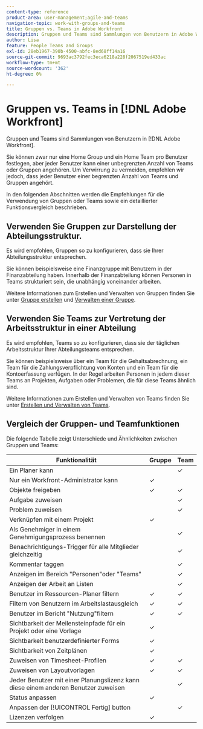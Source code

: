 ```yaml
---
content-type: reference
product-area: user-management;agile-and-teams
navigation-topic: work-with-groups-and-teams
title: Gruppen vs. Teams in Adobe Workfront
description: Gruppen und Teams sind Sammlungen von Benutzern in Adobe Workfront.
author: Lisa
feature: People Teams and Groups
exl-id: 28eb1967-390b-4500-abfc-8ed68ff14a16
source-git-commit: 9693ac3792fec3eca6218a228f2067519ed433ac
workflow-type: tm+mt
source-wordcount: '362'
ht-degree: 0%

---
```


# Gruppen vs. Teams in [!DNL Adobe Workfront]

Gruppen und Teams sind Sammlungen von Benutzern in [!DNL Adobe Workfront].

Sie können zwar nur eine Home Group und ein Home Team pro Benutzer festlegen, aber jeder Benutzer kann einer unbegrenzten Anzahl von Teams oder Gruppen angehören. Um Verwirrung zu vermeiden, empfehlen wir jedoch, dass jeder Benutzer einer begrenzten Anzahl von Teams und Gruppen angehört.

In den folgenden Abschnitten werden die Empfehlungen für die Verwendung von Gruppen oder Teams sowie ein detaillierter Funktionsvergleich beschrieben.

## Verwenden Sie Gruppen zur Darstellung der Abteilungsstruktur.

Es wird empfohlen, Gruppen so zu konfigurieren, dass sie Ihrer Abteilungsstruktur entsprechen.

Sie können beispielsweise eine Finanzgruppe mit Benutzern in der Finanzabteilung haben. Innerhalb der Finanzabteilung können Personen in Teams strukturiert sein, die unabhängig voneinander arbeiten.

Weitere Informationen zum Erstellen und Verwalten von Gruppen finden Sie unter [Gruppe erstellen](../../administration-and-setup/manage-groups/create-and-manage-groups/create-a-group.md) und [Verwalten einer Gruppe](../../administration-and-setup/manage-groups/create-and-manage-groups/manage-a-group.md).

## Verwenden Sie Teams zur Vertretung der Arbeitsstruktur in einer Abteilung

Es wird empfohlen, Teams so zu konfigurieren, dass sie der täglichen Arbeitsstruktur Ihrer Abteilungsteams entsprechen.

Sie können beispielsweise über ein Team für die Gehaltsabrechnung, ein Team für die Zahlungsverpflichtung von Konten und ein Team für die Kontoerfassung verfügen. In der Regel arbeiten Personen in jedem dieser Teams an Projekten, Aufgaben oder Problemen, die für diese Teams ähnlich sind.

Weitere Informationen zum Erstellen und Verwalten von Teams finden Sie unter [Erstellen und Verwalten von Teams](../../people-teams-and-groups/create-and-manage-teams/create-and-mange-teams.md).

## Vergleich der Gruppen- und Teamfunktionen

Die folgende Tabelle zeigt Unterschiede und Ähnlichkeiten zwischen Gruppen und Teams:

| **Funktionalität** | **Gruppe** | **Team** |
|---|---|---|
| Ein Planer kann |  | ✓ |
| Nur ein Workfront-Administrator kann | ✓ |  |
| Objekte freigeben | ✓ | ✓ |
| Aufgabe zuweisen |  | ✓ |
| Problem zuweisen |  | ✓ |
| Verknüpfen mit einem Projekt | ✓ |  |
| Als Genehmiger in einem Genehmigungsprozess benennen |  | ✓ |
| Benachrichtigungs-Trigger für alle Mitglieder gleichzeitig |  | ✓ |
| Kommentar taggen |  | ✓ |
| Anzeigen im Bereich &quot;Personen&quot;oder &quot;Teams&quot; |  | ✓ |
| Anzeigen der Arbeit an Listen |  | ✓ |
| Benutzer im Ressourcen-Planer filtern | ✓ | ✓ |
| Filtern von Benutzern im Arbeitslastausgleich | ✓ | ✓ |
| Benutzer im Bericht &quot;Nutzung&quot;filtern | ✓ | ✓ |
| Sichtbarkeit der Meilensteinpfade für ein Projekt oder eine Vorlage | ✓ |  |
| Sichtbarkeit benutzerdefinierter Forms | ✓ |  |
| Sichtbarkeit von Zeitplänen | ✓ |  |
| Zuweisen von Timesheet-Profilen | ✓ | ✓ |
| Zuweisen von Layoutvorlagen | ✓ | ✓ |
| Jeder Benutzer mit einer Planungslizenz kann diese einem anderen Benutzer zuweisen |  | ✓ |
| Status anpassen | ✓ |  |
| Anpassen der [!UICONTROL Fertig] button |  | ✓ |
| Lizenzen verfolgen | ✓ |  |
